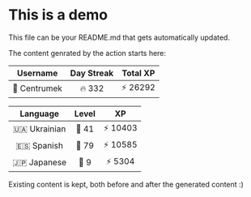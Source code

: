 # This is a demo

This file can be your README.md that gets automatically updated.

The content genrated by the action starts here:

<!--START_SECTION:duolingoStats-->
<!-- Automatically generated with https://github.com/centrumek/duolingo-readme-stats-->

| Username | Day Streak | Total XP |
|:---:|:---:|:---:|
| 👤 Centrumek | 🔥 332 | ⚡ 26292 |

| Language | Level | XP |
|:---:|:---:|:---:|
| 🇺🇦 Ukrainian | 👑 41 | ⚡ 10403 |
| 🇪🇸 Spanish | 👑 79 | ⚡ 10585 |
| 🇯🇵 Japanese | 👑 9 | ⚡ 5304 |

<!--END_SECTION:duolingoStats-->

Existing content is kept, both before and after the generated content :)